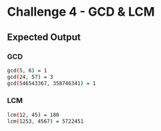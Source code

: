 # Challenge 4 - GCD & LCM

## Expected Output

### GCD

```sh
gcd(5, 6) = 1
gcd(24, 57) = 3
gcd(546543367, 358746341) = 1
```

### LCM

```sh
lcm(12, 45) = 180
lcm(1253, 4567) = 5722451
```
